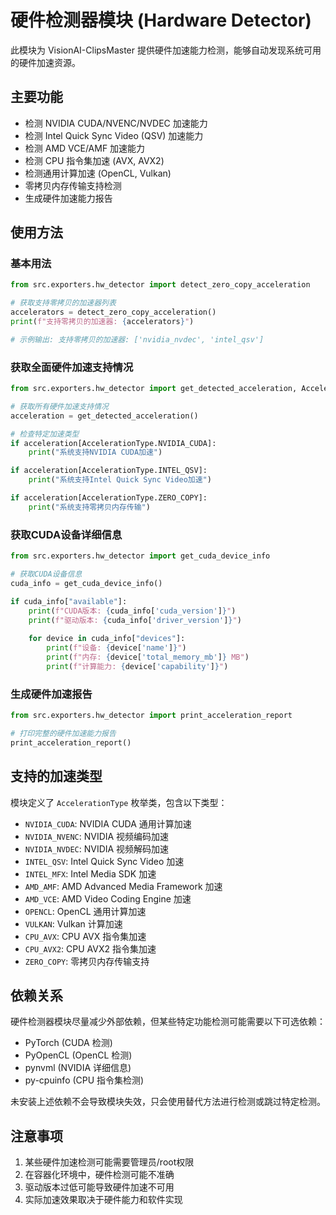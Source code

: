 # 硬件检测器模块 (Hardware Detector)

此模块为 VisionAI-ClipsMaster 提供硬件加速能力检测，能够自动发现系统可用的硬件加速资源。

## 主要功能

- 检测 NVIDIA CUDA/NVENC/NVDEC 加速能力
- 检测 Intel Quick Sync Video (QSV) 加速能力
- 检测 AMD VCE/AMF 加速能力
- 检测 CPU 指令集加速 (AVX, AVX2)
- 检测通用计算加速 (OpenCL, Vulkan)
- 零拷贝内存传输支持检测
- 生成硬件加速能力报告

## 使用方法

### 基本用法

```python
from src.exporters.hw_detector import detect_zero_copy_acceleration

# 获取支持零拷贝的加速器列表
accelerators = detect_zero_copy_acceleration()
print(f"支持零拷贝的加速器: {accelerators}")

# 示例输出: 支持零拷贝的加速器: ['nvidia_nvdec', 'intel_qsv']
```

### 获取全面硬件加速支持情况

```python
from src.exporters.hw_detector import get_detected_acceleration, AccelerationType

# 获取所有硬件加速支持情况
acceleration = get_detected_acceleration()

# 检查特定加速类型
if acceleration[AccelerationType.NVIDIA_CUDA]:
    print("系统支持NVIDIA CUDA加速")

if acceleration[AccelerationType.INTEL_QSV]:
    print("系统支持Intel Quick Sync Video加速")

if acceleration[AccelerationType.ZERO_COPY]:
    print("系统支持零拷贝内存传输")
```

### 获取CUDA设备详细信息

```python
from src.exporters.hw_detector import get_cuda_device_info

# 获取CUDA设备信息
cuda_info = get_cuda_device_info()

if cuda_info["available"]:
    print(f"CUDA版本: {cuda_info['cuda_version']}")
    print(f"驱动版本: {cuda_info['driver_version']}")
    
    for device in cuda_info["devices"]:
        print(f"设备: {device['name']}")
        print(f"内存: {device['total_memory_mb']} MB")
        print(f"计算能力: {device['capability']}")
```

### 生成硬件加速报告

```python
from src.exporters.hw_detector import print_acceleration_report

# 打印完整的硬件加速能力报告
print_acceleration_report()
```

## 支持的加速类型

模块定义了 `AccelerationType` 枚举类，包含以下类型：

- `NVIDIA_CUDA`: NVIDIA CUDA 通用计算加速
- `NVIDIA_NVENC`: NVIDIA 视频编码加速
- `NVIDIA_NVDEC`: NVIDIA 视频解码加速
- `INTEL_QSV`: Intel Quick Sync Video 加速
- `INTEL_MFX`: Intel Media SDK 加速
- `AMD_AMF`: AMD Advanced Media Framework 加速
- `AMD_VCE`: AMD Video Coding Engine 加速
- `OPENCL`: OpenCL 通用计算加速
- `VULKAN`: Vulkan 计算加速
- `CPU_AVX`: CPU AVX 指令集加速
- `CPU_AVX2`: CPU AVX2 指令集加速
- `ZERO_COPY`: 零拷贝内存传输支持

## 依赖关系

硬件检测器模块尽量减少外部依赖，但某些特定功能检测可能需要以下可选依赖：

- PyTorch (CUDA 检测)
- PyOpenCL (OpenCL 检测)
- pynvml (NVIDIA 详细信息)
- py-cpuinfo (CPU 指令集检测)

未安装上述依赖不会导致模块失效，只会使用替代方法进行检测或跳过特定检测。

## 注意事项

1. 某些硬件加速检测可能需要管理员/root权限
2. 在容器化环境中，硬件检测可能不准确
3. 驱动版本过低可能导致硬件加速不可用
4. 实际加速效果取决于硬件能力和软件实现 